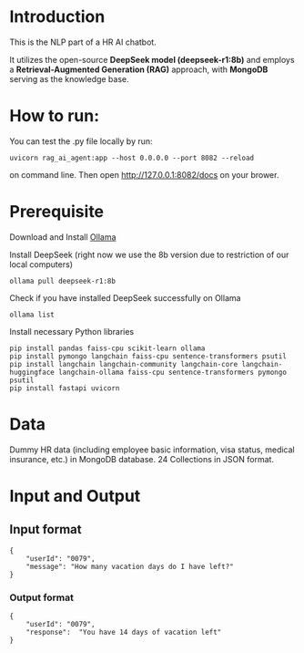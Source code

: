 # Introduction
This is the NLP part of a HR AI chatbot. 

It utilizes the open-source **DeepSeek model (deepseek-r1:8b)** and employs a **Retrieval-Augmented Generation (RAG)** approach, with **MongoDB** serving as the knowledge base.
# How to run:
You can test the .py file locally by run:
```
uvicorn rag_ai_agent:app --host 0.0.0.0 --port 8082 --reload
```
on command line. Then open http://127.0.0.1:8082/docs on your brower.

# Prerequisite
Download and Install [Ollama](https://ollama.com/)

Install DeepSeek (right now we use the 8b version due to restriction of our local computers)
```
ollama pull deepseek-r1:8b
```

Check if you have installed DeepSeek successfully on Ollama
```
ollama list
```

Install necessary Python libraries
```
pip install pandas faiss-cpu scikit-learn ollama
pip install pymongo langchain faiss-cpu sentence-transformers psutil
pip install langchain langchain-community langchain-core langchain-huggingface langchain-ollama faiss-cpu sentence-transformers pymongo psutil
pip install fastapi uvicorn
```
# Data
Dummy HR data (including employee basic information, visa status, medical insurance, etc.) in MongoDB database. 24 Collections in JSON format.

# Input and Output
## Input format
```
{
    "userId": "0079",
    "message": "How many vacation days do I have left?"
}
```
### Output format
```
{
    "userId": "0079",
    "response":  "You have 14 days of vacation left"
}
```
